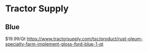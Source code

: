 # Tractor Supply

## Blue
$19.99/Qt https://www.tractorsupply.com/tsc/product/rust-oleum-specialty-farm-implement-gloss-ford-blue-1-qt
